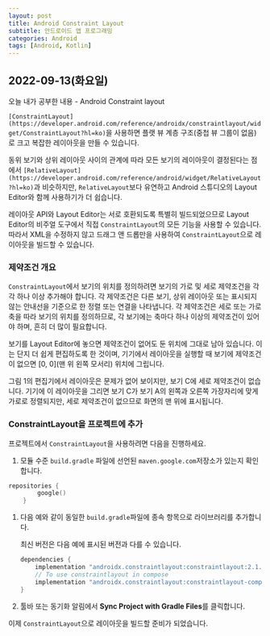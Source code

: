 ```yaml
---
layout: post
title: Android Constraint Layout
subtitle: 안드로이드 앱 프로그래밍
categories: Android
tags: [Android, Kotlin]
---
```


## 2022-09-13(화요일)

오늘 내가 공부한 내용 - Android Constraint layout

`[ConstraintLayout](https://developer.android.com/reference/androidx/constraintlayout/widget/ConstraintLayout?hl=ko)`을 사용하면 플랫 뷰 계층 구조(중첩 뷰 그룹이 없음)로 크고 복잡한 레이아웃을 만들 수 있습니다.

동위 보기와 상위 레이아웃 사이의 관계에 따라 모든 보기의 레이아웃이 결정된다는 점에서 `[RelativeLayout](https://developer.android.com/reference/android/widget/RelativeLayout?hl=ko)`과 비슷하지만, `RelativeLayout`보다 유연하고 Android 스튜디오의 Layout Editor와 함께 사용하기가 더 쉽습니다.

레이아웃 API와 Layout Editor는 서로 호환되도록 특별히 빌드되었으므로 Layout Editor의 비주얼 도구에서 직접 `ConstraintLayout`의 모든 기능을 사용할 수 있습니다. 따라서 XML을 수정하지 않고 드래그 앤 드롭만을 사용하여 `ConstraintLayout`으로 레이아웃을 빌드할 수 있습니다.

### 제약조건 개요

`ConstraintLayout`에서 보기의 위치를 정의하려면 보기의 가로 및 세로 제약조건을 각각 하나 이상 추가해야 합니다. 각 제약조건은 다른 보기, 상위 레이아웃 또는 표시되지 않는 안내선을 기준으로 한 정렬 또는 연결을 나타냅니다. 각 제약조건은 세로 또는 가로 축을 따라 보기의 위치를 정의하므로, 각 보기에는 축마다 하나 이상의 제약조건이 있어야 하며, 흔히 더 많이 필요합니다.

보기를 Layout Editor에 놓으면 제약조건이 없어도 둔 위치에 그대로 남아 있습니다. 이는 단지 더 쉽게 편집하도록 한 것이며, 기기에서 레이아웃을 실행할 때 보기에 제약조건이 없으면 [0, 0](맨 위 왼쪽 모서리) 위치에 그립니다.

그림 1의 편집기에서 레이아웃은 문제가 없어 보이지만, 보기 C에 세로 제약조건이 없습니다. 기기에 이 레이아웃을 그리면 보기 C가 보기 A의 왼쪽과 오른쪽 가장자리에 맞게 가로로 정렬되지만, 세로 제약조건이 없으므로 화면의 맨 위에 표시됩니다.

### ConstraintLayout을 프로젝트에 추가

프로젝트에서 `ConstraintLayout`을 사용하려면 다음을 진행하세요.

1. 모듈 수준 `build.gradle` 파일에 선언된 `maven.google.com`저장소가 있는지 확인합니다.

```kotlin
repositories {
        google()
    }
```

1. 다음 예와 같이 동일한 `build.gradle`파일에 종속 항목으로 라이브러리를 추가합니다. 
    
    최신 버전은 다음 예에 표시된 버전과 다를 수 있습니다.
    
    ```kotlin
    dependencies {
        implementation "androidx.constraintlayout:constraintlayout:2.1.4"
        // To use constraintlayout in compose
        implementation "androidx.constraintlayout:constraintlayout-compose:1.0.1"
    }
    ```
    

1. 툴바 또는 동기화 알림에서 **Sync Project with Gradle Files**를 클릭합니다.

이제 `ConstraintLayout`으로 레이아웃을 빌드할 준비가 되었습니다.